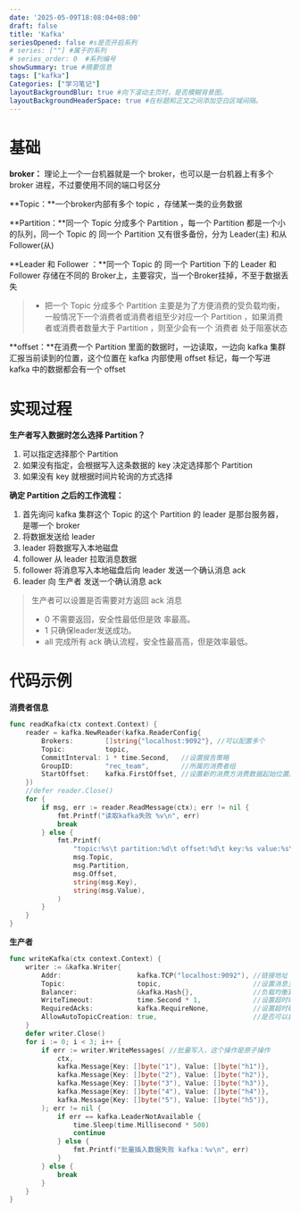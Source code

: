 ```yaml
---
date: '2025-05-09T18:08:04+08:00'
draft: false
title: 'Kafka'
seriesOpened: false #s是否开启系列
# series: [""] #属于的系列 
# series_order: 0  #系列编号
showSummary: true #摘要信息
tags: ["kafka"]
Categories: ["学习笔记"]
layoutBackgroundBlur: true #向下滚动主页时，是否模糊背景图。
layoutBackgroundHeaderSpace: true #在标题和正文之间添加空白区域间隔。
---
```

# 基础

**broker：** 理论上一个一台机器就是一个 broker，也可以是一台机器上有多个 broker 进程，不过要使用不同的端口号区分

**Topic：**一个broker内部有多个 topic ，存储某一类的业务数据

**Partition：**同一个 Topic 分成多个 Partition ，每一个 Partition 都是一个小的队列，同一个 Topic 的 同一个 Partition 又有很多备份，分为 Leader(主) 和从 Follower(从) 

**Leader 和 Follower ：**同一个 Topic 的 同一个 Partition 下的 Leader 和 Follower 存储在不同的 Broker上，主要容灾，当一个Broker挂掉，不至于数据丢失 

> - 把一个 Topic 分成多个 Partition 主要是为了方便消费的受负载均衡，一般情况下一个消费者或消费者组至少对应一个 Partition ，如果消费者或消费者数量大于 Partition ，则至少会有一个 消费者 处于阻塞状态

**offset：**在消费一个 Partition 里面的数据时，一边读取，一边向 kafka 集群汇报当前读到的位置，这个位置在 kafka 内部使用 offset 标记，每一个写进 kafka 中的数据都会有一个 offset 

# 实现过程

**生产者写入数据时怎么选择 Partition？**

1. 可以指定选择那个 Partition
2. 如果没有指定，会根据写入这条数据的 key 决定选择那个 Partition
3. 如果没有 key 就根据时间片轮询的方式选择

**确定 Partition 之后的工作流程：**

1. 首先询问 kafka 集群这个 Topic 的这个 Partition 的 leader 是那台服务器，是哪一个 broker 
2. 将数据发送给 leader 
3. leader 将数据写入本地磁盘
4. follower 从 leader 拉取消息数据
5. follower 将消息写入本地磁盘后向 leader 发送一个确认消息 ack
6. leader 向 生产者 发送一个确认消息 ack 

> 生产者可以设置是否需要对方返回 ack 消息
>
> - 0 不需要返回，安全性最低但是效 率最高。
> - 1 只确保leader发送成功。
> - all 完成所有 ack 确认流程，安全性最⾼高，但是效率最低。

# 代码示例

**消费者信息**

~~~go
func readKafka(ctx context.Context) {
	reader = kafka.NewReader(kafka.ReaderConfig{
		Brokers:        []string{"localhost:9092"}, //可以配置多个
		Topic:          topic,
		CommitInterval: 1 * time.Second,   //设置报告策略
		GroupID:        "rec_team",        //所属的消费者组
		StartOffset:    kafka.FirstOffset, //设置新的消费方消费数据起始位置。只在消费方创建时有效
	})
	//defer reader.Close()
	for {
		if msg, err := reader.ReadMessage(ctx); err != nil {
			fmt.Printf("读取kafka失败 %v\n", err)
			break
		} else {
			fmt.Printf(
				"topic:%s\t partition:%d\t offset:%d\t key:%s value:%s\t \n",
				msg.Topic,
				msg.Partition,
				msg.Offset,
				string(msg.Key),
				string(msg.Value),
			)
		}
	}
}
~~~

**生产者**

~~~go
func writeKafka(ctx context.Context) {
	writer := &kafka.Writer{
		Addr:                   kafka.TCP("localhost:9092"), //链接地址
		Topic:                  topic,                       //设置消息主题
		Balancer:               &kafka.Hash{},               //负载均衡算法
		WriteTimeout:           time.Second * 1,             //设置超时时间
		RequiredAcks:           kafka.RequireNone,           //设置超时确认级别
		AllowAutoTopicCreation: true,                        //是否可以自动创建 topic，一般为false，由运维创建
	}
	defer writer.Close()
	for i := 0; i < 3; i++ {
		if err := writer.WriteMessages( //批量写入，这个操作是原子操作
			ctx,
			kafka.Message{Key: []byte("1"), Value: []byte("h1")},
			kafka.Message{Key: []byte("2"), Value: []byte("h2")},
			kafka.Message{Key: []byte("3"), Value: []byte("h3")},
			kafka.Message{Key: []byte("4"), Value: []byte("h4")},
			kafka.Message{Key: []byte("5"), Value: []byte("h5")},
		); err != nil {
			if err == kafka.LeaderNotAvailable {
				time.Sleep(time.Millisecond * 500)
				continue
			} else {
				fmt.Printf("批量插入数据失败 kafka：%v\n", err)
			}
		} else {
			break
		}
	}
}
~~~

